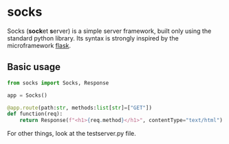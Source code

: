 # socks

Socks (**sock**et **s**erver) is a simple server framework, built only using the standard python library. Its syntax is strongly inspired by the microframework [flask](https://palletsprojects.com/p/flask/).

## Basic usage

```py
from socks import Socks, Response

app = Socks()

@app.route(path:str, methods:list[str]=["GET"])
def function(req):
    return Response(f"<h1>{req.method}</h1>", contentType="text/html")
```

For other things, look at the testserver.py file.